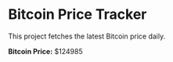 # Bitcoin Price Tracker

This project fetches the latest Bitcoin price daily.

**Bitcoin Price:** $124985
